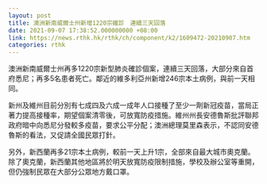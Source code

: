 ```yaml
---
layout: post
title: 澳洲新南威爾士州新增1220宗確診　連續三天回落
date: 2021-09-07 17:38:52.000000000 +08:00
link: https://news.rthk.hk/rthk/ch/component/k2/1609472-20210907.htm
categories: rthk
---
```


澳洲新南威爾士州再多1220宗新型肺炎確診個案，連續三天回落，大部分來自首府悉尼；再多5名患者死亡。鄰近的維多利亞州新增246宗本土病例，與前一天相同。

新州及維州目前分別有七成四及六成一成年人口接種了至少一劑新冠疫苗，當局正著力提高接種率，期望個案清零後，可放寬防疫措施。維州州長安德魯斯批評聯邦政府暗中向悉尼分發較多疫苗，要求公平分配；澳洲總理莫里森表示，不認同安德魯斯的看法，又促請全國民眾打針。

另外，新西蘭再多21宗本土病例，較前一天上升1宗，全部來自最大城市奧克蘭。除了奧克蘭，新西蘭其他地區將於明天放寬防疫限制措施，學校及辦公室等重開，但仍強制民眾在大部分公眾地方戴口罩。
